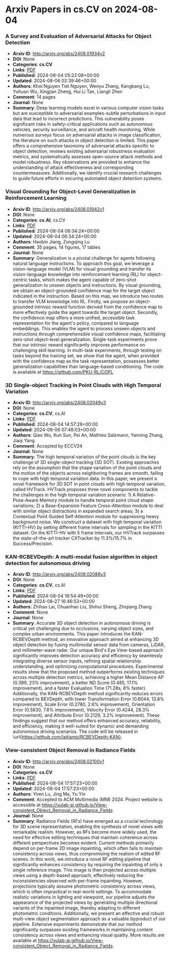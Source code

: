 # Arxiv Papers in cs.CV on 2024-08-04
### A Survey and Evaluation of Adversarial Attacks for Object Detection
- **Arxiv ID**: http://arxiv.org/abs/2408.01934v2
- **DOI**: None
- **Categories**: **cs.CV**
- **Links**: [PDF](http://arxiv.org/pdf/2408.01934v2)
- **Published**: 2024-08-04 05:22:08+00:00
- **Updated**: 2024-08-06 02:39:46+00:00
- **Authors**: Khoi Nguyen Tiet Nguyen, Wenyu Zhang, Kangkang Lu, Yuhuan Wu, Xingjian Zheng, Hui Li Tan, Liangli Zhen
- **Comment**: 14 pages
- **Journal**: None
- **Summary**: Deep learning models excel in various computer vision tasks but are susceptible to adversarial examples-subtle perturbations in input data that lead to incorrect predictions. This vulnerability poses significant risks in safety-critical applications such as autonomous vehicles, security surveillance, and aircraft health monitoring. While numerous surveys focus on adversarial attacks in image classification, the literature on such attacks in object detection is limited. This paper offers a comprehensive taxonomy of adversarial attacks specific to object detection, reviews existing adversarial robustness evaluation metrics, and systematically assesses open-source attack methods and model robustness. Key observations are provided to enhance the understanding of attack effectiveness and corresponding countermeasures. Additionally, we identify crucial research challenges to guide future efforts in securing automated object detection systems.



### Visual Grounding for Object-Level Generalization in Reinforcement Learning
- **Arxiv ID**: http://arxiv.org/abs/2408.01942v1
- **DOI**: None
- **Categories**: **cs.AI**, cs.CV
- **Links**: [PDF](http://arxiv.org/pdf/2408.01942v1)
- **Published**: 2024-08-04 06:34:24+00:00
- **Updated**: 2024-08-04 06:34:24+00:00
- **Authors**: Haobin Jiang, Zongqing Lu
- **Comment**: 35 pages, 14 figures, 17 tables
- **Journal**: None
- **Summary**: Generalization is a pivotal challenge for agents following natural language instructions. To approach this goal, we leverage a vision-language model (VLM) for visual grounding and transfer its vision-language knowledge into reinforcement learning (RL) for object-centric tasks, which makes the agent capable of zero-shot generalization to unseen objects and instructions. By visual grounding, we obtain an object-grounded confidence map for the target object indicated in the instruction. Based on this map, we introduce two routes to transfer VLM knowledge into RL. Firstly, we propose an object-grounded intrinsic reward function derived from the confidence map to more effectively guide the agent towards the target object. Secondly, the confidence map offers a more unified, accessible task representation for the agent's policy, compared to language embeddings. This enables the agent to process unseen objects and instructions through comprehensible visual confidence maps, facilitating zero-shot object-level generalization. Single-task experiments prove that our intrinsic reward significantly improves performance on challenging skill learning. In multi-task experiments, through testing on tasks beyond the training set, we show that the agent, when provided with the confidence map as the task representation, possesses better generalization capabilities than language-based conditioning. The code is available at https://github.com/PKU-RL/COPL.



### 3D Single-object Tracking in Point Clouds with High Temporal Variation
- **Arxiv ID**: http://arxiv.org/abs/2408.02049v3
- **DOI**: None
- **Categories**: **cs.CV**, cs.AI
- **Links**: [PDF](http://arxiv.org/pdf/2408.02049v3)
- **Published**: 2024-08-04 14:57:28+00:00
- **Updated**: 2024-09-06 07:48:03+00:00
- **Authors**: Qiao Wu, Kun Sun, Pei An, Mathieu Salzmann, Yanning Zhang, Jiaqi Yang
- **Comment**: Accepted by ECCV24
- **Journal**: None
- **Summary**: The high temporal variation of the point clouds is the key challenge of 3D single-object tracking (3D SOT). Existing approaches rely on the assumption that the shape variation of the point clouds and the motion of the objects across neighboring frames are smooth, failing to cope with high temporal variation data. In this paper, we present a novel framework for 3D SOT in point clouds with high temporal variation, called HVTrack. HVTrack proposes three novel components to tackle the challenges in the high temporal variation scenario: 1) A Relative-Pose-Aware Memory module to handle temporal point cloud shape variations; 2) a Base-Expansion Feature Cross-Attention module to deal with similar object distractions in expanded search areas; 3) a Contextual Point Guided Self-Attention module for suppressing heavy background noise. We construct a dataset with high temporal variation (KITTI-HV) by setting different frame intervals for sampling in the KITTI dataset. On the KITTI-HV with 5 frame intervals, our HVTrack surpasses the state-of-the-art tracker CXTracker by 11.3%/15.7% in Success/Precision.



### KAN-RCBEVDepth: A multi-modal fusion algorithm in object detection for autonomous driving
- **Arxiv ID**: http://arxiv.org/abs/2408.02088v3
- **DOI**: None
- **Categories**: **cs.CV**, cs.AI
- **Links**: [PDF](http://arxiv.org/pdf/2408.02088v3)
- **Published**: 2024-08-04 16:54:49+00:00
- **Updated**: 2024-08-27 16:46:53+00:00
- **Authors**: Zhihao Lai, Chuanhao Liu, Shihui Sheng, Zhiqiang Zhang
- **Comment**: None
- **Journal**: None
- **Summary**: Accurate 3D object detection in autonomous driving is critical yet challenging due to occlusions, varying object sizes, and complex urban environments. This paper introduces the KAN-RCBEVDepth method, an innovative approach aimed at enhancing 3D object detection by fusing multimodal sensor data from cameras, LiDAR, and millimeter-wave radar. Our unique Bird's Eye View-based approach significantly improves detection accuracy and efficiency by seamlessly integrating diverse sensor inputs, refining spatial relationship understanding, and optimizing computational procedures. Experimental results show that the proposed method outperforms existing techniques across multiple detection metrics, achieving a higher Mean Distance AP (0.389, 23\% improvement), a better ND Score (0.485, 17.1\% improvement), and a faster Evaluation Time (71.28s, 8\% faster). Additionally, the KAN-RCBEVDepth method significantly reduces errors compared to BEVDepth, with lower Transformation Error (0.6044, 13.8\% improvement), Scale Error (0.2780, 2.6\% improvement), Orientation Error (0.5830, 7.6\% improvement), Velocity Error (0.4244, 28.3\% improvement), and Attribute Error (0.2129, 3.2\% improvement). These findings suggest that our method offers enhanced accuracy, reliability, and efficiency, making it well-suited for dynamic and demanding autonomous driving scenarios. The code will be released in \url{https://github.com/laitiamo/RCBEVDepth-KAN}.



### View-consistent Object Removal in Radiance Fields
- **Arxiv ID**: http://arxiv.org/abs/2408.02100v1
- **DOI**: None
- **Categories**: **cs.CV**
- **Links**: [PDF](http://arxiv.org/pdf/2408.02100v1)
- **Published**: 2024-08-04 17:57:23+00:00
- **Updated**: 2024-08-04 17:57:23+00:00
- **Authors**: Yiren Lu, Jing Ma, Yu Yin
- **Comment**: Accepted to ACM Multimedia (MM) 2024. Project website is accessible
  at
  https://vulab-ai.github.io/View-consistent_Object_Removal_in_Radiance_Fields
- **Journal**: None
- **Summary**: Radiance Fields (RFs) have emerged as a crucial technology for 3D scene representation, enabling the synthesis of novel views with remarkable realism. However, as RFs become more widely used, the need for effective editing techniques that maintain coherence across different perspectives becomes evident. Current methods primarily depend on per-frame 2D image inpainting, which often fails to maintain consistency across views, thus compromising the realism of edited RF scenes. In this work, we introduce a novel RF editing pipeline that significantly enhances consistency by requiring the inpainting of only a single reference image. This image is then projected across multiple views using a depth-based approach, effectively reducing the inconsistencies observed with per-frame inpainting. However, projections typically assume photometric consistency across views, which is often impractical in real-world settings. To accommodate realistic variations in lighting and viewpoint, our pipeline adjusts the appearance of the projected views by generating multiple directional variants of the inpainted image, thereby adapting to different photometric conditions. Additionally, we present an effective and robust multi-view object segmentation approach as a valuable byproduct of our pipeline. Extensive experiments demonstrate that our method significantly surpasses existing frameworks in maintaining content consistency across views and enhancing visual quality. More results are available at https://vulab-ai.github.io/View-consistent_Object_Removal_in_Radiance_Fields.



